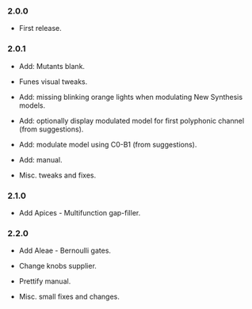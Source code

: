 ### 2.0.0
- First release.

### 2.0.1

- Add: Mutants blank.

- Funes visual tweaks.

- Add: missing blinking orange lights when modulating New Synthesis models.

- Add: optionally display modulated model for first polyphonic channel (from suggestions).

- Add: modulate model using C0-B1 (from suggestions).

- Add: manual.

- Misc. tweaks and fixes.

### 2.1.0

- Add Apices - Multifunction gap-filler.

### 2.2.0

- Add Aleae - Bernoulli gates.

- Change knobs supplier.

- Prettify manual.

- Misc. small fixes and changes.